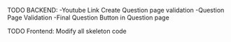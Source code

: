 TODO BACKEND:
-Youtube Link Create Question page validation
-Question Page Validation
-Final Question Button in Question page

TODO Frontend:
Modify all skeleton code
